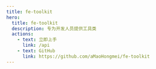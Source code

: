 ```yaml
---
title: fe-toolkit
hero:
  title: fe-toolkit
  description: 专为开发人员提供工具类
  actions:
    - text: 立即上手
      link: /api
    - text: GitHub
      link: https://github.com/aMaoHongmei/fe-toolkit
---
```


